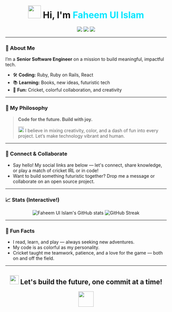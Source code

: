<!-- Futuristic & Interactive GitHub Profile README for Faheem Ul Islam -->

<h1 align="center">
  <img src="https://em-content.zobj.net/thumbs/120/microsoft/319/rocket_1f680.png" width="40" /> Hi, I'm <span style="color:#00E6FF;">Faheem Ul Islam</span>
</h1>

<p align="center">
  <img src="https://img.shields.io/badge/Ruby-%23CC342D.svg?style=for-the-badge&logo=ruby&logoColor=white" />
  <img src="https://img.shields.io/badge/Rails-%23A62C46.svg?style=for-the-badge&logo=ruby-on-rails&logoColor=white" />
  <img src="https://img.shields.io/badge/React-%2361DAFB.svg?style=for-the-badge&logo=react&logoColor=black" />
</p>

---

### 🚀 About Me

I’m a **Senior Software Engineer** on a mission to build meaningful, impactful tech.

- 🛠️ **Coding:** Ruby, Ruby on Rails, React
- 📚 **Learning:** Books, new ideas, futuristic tech
- 🏏 **Fun:** Cricket, colorful collaboration, and creativity

---

### 🌟 My Philosophy

> **Code for the future. Build with joy.**
>
> <img src="https://em-content.zobj.net/thumbs/120/microsoft/319/sparkles_2728.png" width="18" /> I believe in mixing creativity, color, and a dash of fun into every project. Let’s make technology vibrant and human.

---

### 📡 Connect & Collaborate

- Say hello! My social links are below — let's connect, share knowledge, or play a match of cricket IRL or in code!
- Want to build something futuristic together? Drop me a message or collaborate on an open source project.

---

### 📈 Stats (Interactive!)

<p align="center">
  <img src="https://github-readme-stats.vercel.app/api?username=faheemKamboh&show_icons=true&theme=radical&hide=contribs,prs" alt="Faheem Ul Islam's GitHub stats" />
  <img src="https://github-readme-streak-stats.herokuapp.com/?user=faheemKamboh&theme=radical" alt="GitHub Streak" />
</p>

---

### 🧠 Fun Facts

- I read, learn, and play — always seeking new adventures.
- My code is as colorful as my personality.
- Cricket taught me teamwork, patience, and a love for the game — both on and off the field.

---

<h2 align="center">
  <img src="https://em-content.zobj.net/thumbs/120/microsoft/319/alien_1f47d.png" width="28" /> Let's build the future, one commit at a time!
</h2>

<p align="center">
  <img src="https://em-content.zobj.net/thumbs/120/microsoft/319/sparkles_2728.png" width="48" />
</p>

<!-- Social links auto-populated below -->

